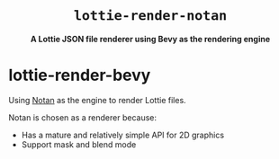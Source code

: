 <div align="center">
  <h1><code>lottie-render-notan</code></h1>
  <p>
    <strong>A Lottie JSON file renderer using Bevy as the rendering engine</strong>
  </p>
</div>

# lottie-render-bevy
Using [Notan](https://github.com/Nazariglez/notan) as the engine to render Lottie
files.

Notan is chosen as a renderer because:

- Has a mature and relatively simple API for 2D graphics
- Support mask and blend mode
